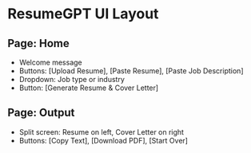 # ResumeGPT UI Layout

## Page: Home
- Welcome message
- Buttons: [Upload Resume], [Paste Resume], [Paste Job Description]
- Dropdown: Job type or industry
- Button: [Generate Resume & Cover Letter]

## Page: Output
- Split screen: Resume on left, Cover Letter on right
- Buttons: [Copy Text], [Download PDF], [Start Over]